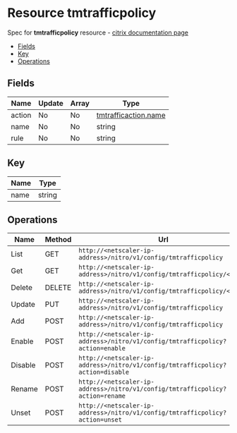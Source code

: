 # Resource tmtrafficpolicy

Spec for **tmtrafficpolicy** resource - [citrix documentation page](https://developer-docs.citrix.com/projects/netscaler-nitro-api/en/11.0/configuration/traffic-management/tmtrafficpolicy/tmtrafficpolicy/)

- [Fields](#fields)
- [Key](#key)
- [Operations](#operations)

## Fields

| Name | Update | Array | Type |
|----|----|----|----|
|action|No|No|[tmtrafficaction.name](/doc/resources/tmtrafficaction.md)|
|name|No|No|string|
|rule|No|No|string|

## Key

| Name | Type |
|----|----|
| name | string |

## Operations

| Name | Method | Url |
|----|----|----|
| List | GET | `http://<netscaler-ip-address>/nitro/v1/config/tmtrafficpolicy` |
| Get | GET | `http://<netscaler-ip-address>/nitro/v1/config/tmtrafficpolicy/<name>` |
| Delete | DELETE | `http://<netscaler-ip-address>/nitro/v1/config/tmtrafficpolicy/<name>` |
| Update | PUT | `http://<netscaler-ip-address>/nitro/v1/config/tmtrafficpolicy` |
| Add | POST | `http://<netscaler-ip-address>/nitro/v1/config/tmtrafficpolicy` |
| Enable | POST | `http://<netscaler-ip-address>/nitro/v1/config/tmtrafficpolicy?action=enable` |
| Disable | POST | `http://<netscaler-ip-address>/nitro/v1/config/tmtrafficpolicy?action=disable` |
| Rename | POST | `http://<netscaler-ip-address>/nitro/v1/config/tmtrafficpolicy?action=rename` |
| Unset | POST | `http://<netscaler-ip-address>/nitro/v1/config/tmtrafficpolicy?action=unset` |

